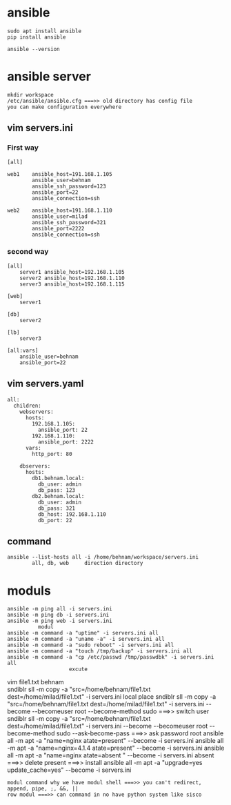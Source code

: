 # ansible
    sudo apt install ansible
    pip install ansible

    ansible --version

# ansible server
    mkdir workspace
    /etc/ansible/ansible.cfg ===>> old directory has config file
 	you can make configuration everywhere

## vim servers.ini
### First way
    [all]

    web1	ansible_host=191.168.1.105
            ansible_user=behnam
            ansible_ssh_password=123
            ansible_port=22
            ansible_connection=ssh

    web2	ansible_host=191.168.1.110
            ansible_user=milad
            ansible_ssh_password=321
            ansible_port=2222
            ansible_connection=ssh
        
### second way
    [all]
        server1 ansible_host=192.168.1.105
        server2 ansible_host=192.168.1.110
        server3 ansible_host=192.168.1.115
    
    [web]
        server1
    
    [db]
        server2
    
    [lb]
        server3
    
    [all:vars]
        ansible_user=behnam
        ansible_port=22

## vim servers.yaml
    all:
      children:
        webservers:
          hosts:
            192.168.1.105:
              ansible_port: 22
            192.168.1.110:
              ansible_port: 2222
          vars:
            http_port: 80
            
        dbservers:
          hosts:
            db1.behnam.local:
              db_user: admin
              db_pass: 123
            db2.behnam.local:
              db_user: admin
              db_pass: 321
              db_host: 192.168.1.110
              db_port: 22

## command
    ansible --list-hosts all -i /home/behnam/workspace/servers.ini
            all, db, web     direction directory

# moduls
    ansible -m ping all -i servers.ini
    ansible -m ping db -i servers.ini
	ansible -m ping web -i servers.ini
              modul
    ansible -m command -a "uptime" -i servers.ini all
	ansible -m command -a "uname -a" -i servers.ini all
	ansible -m command -a "sudo reboot" -i servers.ini all
    ansible -m command -a "touch /tmp/backup" -i servers.ini all
	ansible -m command -a "cp /etc/passwd /tmp/passwdbk" -i servers.ini all
                        excute 
  vim file1.txt
		behnam	
	sndiblr sll -m copy -a "src=/home/behnam/file1.txt dest=/home/milad/file1.txt" -i servers.ini
		local place
	sndiblr sll -m copy -a "src=/home/behnam/file1.txt dest=/home/milad/file1.txt" -i servers.ini --become --becomeuser root --become-method sudo ===>> switch user
	sndiblr sll -m copy -a "src=/home/behnam/file1.txt dest=/home/milad/file1.txt" -i servers.ini --become --becomeuser root --become-method sudo --ask-become-pass ===>> ask password root
	ansible all -m apt -a "name=nginx atate=present" --become -i servers.ini
	ansible all -m apt -a "name=nginx=4.1.4 atate=present" --become -i servers.ini
	ansible all -m apt -a "name=nginx atate=absent " --become -i servers.ini
	absent ===>> delete
	present ===>> install
	ansible all -m apt -a "upgrade=yes update_cache=yes" --become -i servers.ini 
	
	modul command why we have modul shell ===>> you can't redirect, append, pipe, ;, &&, ||
	row modul ===>> can command in no have python system like sisco




